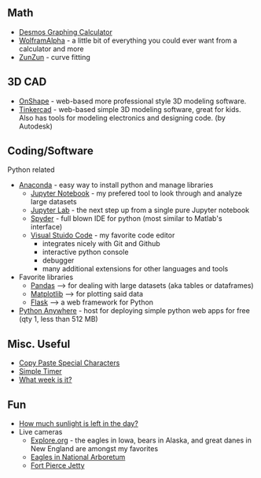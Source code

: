 ## Math
- [Desmos Graphing Calculator](https://www.desmos.com/calculator)
- [WolframAlpha](https://www.wolframalpha.com/) - a little bit of everything you could ever want from a calculator and more
- [ZunZun](www.zunzun.com) - curve fitting

## 3D CAD
- [OnShape](www.onshape.com) - web-based more professional style 3D modeling software.
- [Tinkercad](https://www.tinkercad.com/) - web-based simple 3D modeling software, great for kids. Also has tools for modeling electronics and designing code. (by Autodesk) 

## Coding/Software
Python related
- [Anaconda](https://www.anaconda.com/) - easy way to install python and manage libraries
   - [Jupyter Notebook](https://jupyter.org/) - my prefered tool to look through and analyze large datasets
   - [Jupyter Lab](https://jupyter.org/) - the next step up from a single pure Jupyter notebook
   - [Spyder](https://www.spyder-ide.org/) - full blown IDE for python (most similar to Matlab's interface)
   - [Visual Stuido Code](https://code.visualstudio.com/) - my favorite code editor
      - integrates nicely with Git and Github
      - interactive python console
      - debugger
      - many additional extensions for other languages and tools
- Favorite libraries
   - [Pandas](https://pandas.pydata.org/) --> for dealing with large datasets (aka tables or dataframes)
   - [Matplotlib](https://matplotlib.org/) --> for plotting said data
   - [Flask](https://flask.palletsprojects.com/) --> a web framework for Python 
- [Python Anywhere](https://pythonanywhere.com/) - host for deploying simple python web apps for free (qty 1, less than 512 MB)

## Misc. Useful
- [Copy Paste Special Characters](http://copypastecharacter.com/)
- [Simple Timer](http://e.ggtimer.com/10min)
- [What week is it?](http://whatweekisit.org/)

## Fun
- [How much sunlight is left in the day?](https://sunshine.fyi/?utm_campaign=Recomendo&utm_medium=email&utm_source=Revue%20newsletter)
- Live cameras
   - [Explore.org](https://explore.org/livecams) - the eagles in Iowa, bears in Alaska, and great danes in New England are amongst my favorites
   - [Eagles in National Arboretum](https://naeaglecam.org/)
   - [Fort Pierce Jetty](https://visitstlucie.com/fort-pierce-inlet-webcam/)
